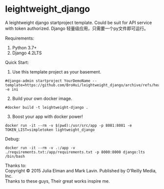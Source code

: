 # leightweight_django
A leightweight django startproject template. Could be suit for API service with token authorized.
Django 轻量级应用，只需要一个py文件即可运行。

Requirements:
1. Python 3.7+
2. Django 4.2LTS

Quick Start:
1. Use this template project as your basement.
```
#django-admin startproject YourDemoName --template=https://github.com/BroHui/leightweight_django/archive/refs/heads/main.zip -e ini
```
2. Build your own docker image.
```
#docker build -t leightweight-django .
```
3. Boost your app with docker power!
```
docker run -it --rm -v $(pwd):/usr/src/app -p 8081:8081 -e TOKEN_LIST=simpletoken lightweight_django
```

Debug:
```
docker run -it --rm -v .:/app -v ./requirements.txt:/app/requirements.txt -p 8000:8000 django:lts /bin/bash
```

Thanks to:  
<Lightweight Django> Copyright © 2015 Julia Elman and Mark Lavin. Published by O’Reilly Media, Inc.  
Thanks to these guys, Their great works inspire me.
